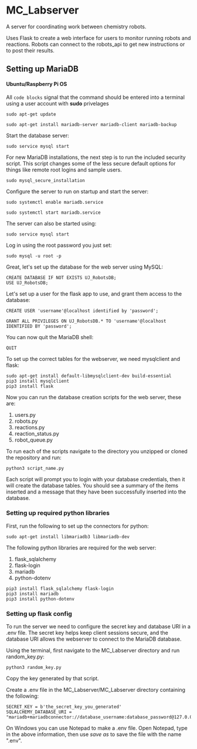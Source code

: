 # MC_Labserver
A server for coordinating work between chemistry robots. 

Uses Flask to create a web interface for users to monitor running robots and reactions. Robots can connect to the robots_api to get new instructions or to post their results.

## Setting up MariaDB
#### Ubuntu/Raspberry Pi OS

All `code blocks` signal that the command should be entered into a terminal using a user account with **sudo** privelages

`sudo apt-get update`

`sudo apt-get install mariadb-server mariadb-client mariadb-backup`

Start the database server:

`sudo service mysql start`

For new MariaDB installations, the next step is to run the included security script. This script changes some of the less secure default options for things like remote root logins and sample users.

`sudo mysql_secure_installation`

Configure the server to run on startup and start the server:

`sudo systemctl enable mariadb.service`

`sudo systemctl start mariadb.service`

The server can also be started using:

`sudo service mysql start`

Log in using the root password you just set:

`sudo mysql -u root -p`

Great, let's set up the database for the web server using MySQL:

```
CREATE DATABASE IF NOT EXISTS UJ_RobotsDB;
USE UJ_RobotsDB;
```

Let's set up a user for the flask app to use, and grant them access to the database:

```
CREATE USER 'username'@localhost identified by 'password';

GRANT ALL PRIVILEGES ON UJ_RobotsDB.* TO 'username'@localhost IDENTIFIED BY 'password';
```
You can now quit the MariaDB shell:

`QUIT`

To set up the correct tables for the webserver, we need mysqlclient and flask:

```
sudo apt-get install default-libmysqlclient-dev build-essential
pip3 install mysqlclient
pip3 install flask
```

Now you can run the database creation scripts for the web server, these are:

1. users.py
2. robots.py
3. reactions.py
4. reaction_status.py
5. robot_queue.py

To run each of the scripts navigate to the directory you unzipped or cloned the repository and run:

`python3 script_name.py`

Each script will prompt you to login with your database credentials, then it will create the database tables. You should see a summary of the items inserted and a message that they have been successfully inserted into the database.

### Setting up required python libraries
First, run the following to set up the connectors for python:

`sudo apt-get install libmariadb3 libmariadb-dev`

The following python libraries are required for the web server:
 
1. flask_sqlalchemy
2. flask-login
3. mariadb
4. python-dotenv

```
pip3 install flask_sqlalchemy flask-login
pip3 install mariadb
pip3 install python-dotenv
```

### Setting up flask config
To run the server we need to configure the secret key and database URI in a .env file. The secret key helps keep client sessions secure, and the database URI allows the webserver to connect to the MariaDB database.

Using the terminal, first navigate to the MC_Labserver directory and run random_key.py:
```
python3 random_key.py
```
Copy the key generated by that script. 

Create a .env file in the MC_Labserver/MC_Labserver directory containing the following:

```
SECRET_KEY = b'the_secret_key_you_generated'
SQLALCHEMY_DATABASE_URI = "mariadb+mariadbconnector://database_username:database_password@127.0.0.1:3306/UJ_RobotsDB"
```

On Windows you can use Notepad to make a .env file. Open Notepad, type in the above information, then use *save as* to save the file with the name ".env". 
